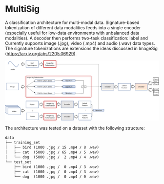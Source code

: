 # MultiSig

A classification architecture for multi-modal data. Signature-based tokenization of different data modalities feeds into a single encoder (especially useful for low-data environments with unbalanced data modalities). A decoder then performs two-task classification: label and  Currently supports image (.jpg), video (.mp4) and audio (.wav) data types. The signature tokenizations are extensions the ideas discussed in ImageSig (https://arxiv.org/abs/2205.06929).

![Alt text](./full_architecture.png?raw=true)

The architecture was tested on a dataset with the following structure:
```{bash}
data
├── training_set
│   ├── bird (1000 .jpg / 15 .mp4 / 8 .wav)
│   ├── cat  (5000 .jpg / 65 .mp4 / 5 .wav)
│   └── dog  (5000 .jpg /  2 .mp4 / 4 .wav)
└── test_set
    ├── bird (1000 .jpg /  0 .mp4 / 3 .wav)
    ├── cat  (1000 .jpg /  0 .mp4 / 3 .wav)
    └── dog  (1000 .jpg /  0 .mp4 / 0 .wav)
```

